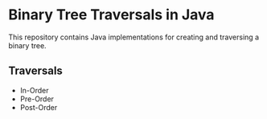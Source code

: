 # Binary Tree Traversals in Java

This repository contains Java implementations for creating and traversing a binary tree.

## Traversals

- In-Order
- Pre-Order
- Post-Order

